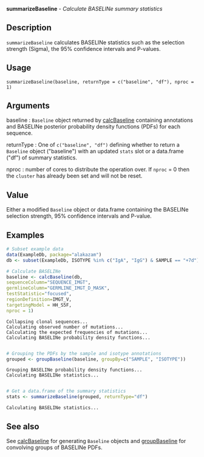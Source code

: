 





**summarizeBaseline** - *Calculate BASELINe summary statistics*

Description
--------------------

`summarizeBaseline` calculates BASELINe statistics such as the selection strength
(Sigma), the 95% confidence intervals and P-values.


Usage
--------------------
```
summarizeBaseline(baseline, returnType = c("baseline", "df"), nproc = 1)
```

Arguments
-------------------

baseline
:   `Baseline` object returned by [calcBaseline](calcBaseline.md) containing 
annotations and BASELINe posterior probability density functions 
(PDFs) for each sequence.

returnType
:   One of `c("baseline", "df")` defining whether
to return a `Baseline` object ("baseline") with an updated
`stats` slot or a data.frame ("df") of summary statistics.

nproc
:   number of cores to distribute the operation over. If 
`nproc` = 0 then the `cluster` has already been
set and will not be reset.



Value
-------------------

Either a modified `Baseline` object or data.frame containing the 
BASELINe selection strength, 95% confidence intervals and P-value.



Examples
-------------------

```R
# Subset example data
data(ExampleDb, package="alakazam")
db <- subset(ExampleDb, ISOTYPE %in% c("IgA", "IgG") & SAMPLE == "+7d")

# Calculate BASELINe
baseline <- calcBaseline(db, 
sequenceColumn="SEQUENCE_IMGT",
germlineColumn="GERMLINE_IMGT_D_MASK", 
testStatistic="focused",
regionDefinition=IMGT_V,
targetingModel = HH_S5F,
nproc = 1)

```


```
Collapsing clonal sequences...
Calculating observed number of mutations...
Calculating the expected frequencies of mutations...
Calculating BASELINe probability density functions...

```


```R

# Grouping the PDFs by the sample and isotype annotations
grouped <- groupBaseline(baseline, groupBy=c("SAMPLE", "ISOTYPE"))

```


```
Grouping BASELINe probability density functions...
Calculating BASELINe statistics...

```


```R

# Get a data.frame of the summary statistics
stats <- summarizeBaseline(grouped, returnType="df")
```


```
Calculating BASELINe statistics...

```



See also
-------------------

See [calcBaseline](calcBaseline.md) for generating `Baseline` objects and
[groupBaseline](groupBaseline.md) for convolving groups of BASELINe PDFs.



